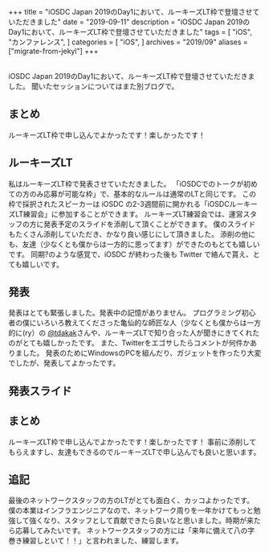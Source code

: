 +++
title = "iOSDC Japan 2019のDay1において、ルーキーズLT枠で登壇させていただきました"
date = "2019-09-11"
description = "iOSDC Japan 2019のDay1において、ルーキーズLT枠で登壇させていただきました"
tags = [
    "iOS",
    "カンファレンス",
]
categories = [
    "iOS",
]
archives = "2019/09"
aliases = ["migrate-from-jekyl"]
+++

<br>
iOSDC Japan 2019のDay1において、ルーキーズLT枠で登壇させていただきました。
聞いたセッションについてはまた別ブログで。
<br>

## まとめ
ルーキーズLT枠で申し込んでよかったです！楽しかったです！

## ルーキーズLT
私はルーキーズLT枠で発表させていただきました。
「iOSDCでのトークが初めての方のみ応募が可能な枠」で、基本的なルールは通常のLTと同じです。
この枠で採択されたスピーカーは iOSDC の2-3週間前に開かれる「iOSDCルーキーズLT練習会」に参加することができます。
ルーキーズLT練習会では、運営スタッフの方に発表予定のスライドを添削して頂くことができます。
僕のスライドもたくさん添削していただき、かなり良い感じにして頂きました。
添削の他にも、友達（少なくとも僕からは一方的に思ってます）ができたのもとても嬉しいです。
同期?のような感覚で、iOSDC が終わった後も Twitter で絡んで貰え、とても嬉しいです。

## 発表
発表はとても緊張しました。発表中の記憶がありません。
プログラミング初心者の僕にいろいろ教えてくださった亀仙的な師匠な人（少なくとも僕からは一方的に(ry）の [@tdakak](https://twitter.com/tdakak)さんや、ルーキーズLTで知り合った人が聞きにきてくれたのがとても嬉しかったです。
また、Twitterをエゴサしたらコメントが何件かありました。
発表のためにWindowsのPCを組んだり、ガジェットを作ったり大変でしたが、発表してよかったです。

## 発表スライド
<script async class="speakerdeck-embed" data-id="873317dc017547ec8819ab17e715a110" data-ratio="1.77777777777778" src="//speakerdeck.com/assets/embed.js"></script>

## まとめ
ルーキーズLT枠で申し込んでよかったです！楽しかったです！
事前に添削してもらえますし、友達もできるのでルーキーズLTで申し込んでも良いと思います。

## 追記
最後のネットワークスタッフの方のLTがとても面白く、カッコよかったです。
僕の本業はインフラエンジニアなので、ネットワーク周りを一年かけてもっと勉強して強くなり、スタッフとして貢献できたら良いなと思いました。時期が来たら応募してみたいです。
ネットワークスタッフの方には「来年に備えて八の字巻き練習しといて！！」と言われました、練習します。
